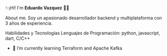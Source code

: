 ✨¡Hi! I'm **Eduardo Vazquez** 👋✨

About me.
Soy un apasionado desarrollador backend y multiplataforma con 3 años de experiencia.

Habilidades y Tecnologías
Lenguajes de Programación: python, javascript, dart, C/C++
- 🌱 I’m currently learning Terraform and Apache Kafka
<!-- [Imagen de perfil](URL de tu perfil en LinkedIn o portafolio personal)
 Me encanta [Menciona tus hobbies o intereses].
Frameworks y Bibliotecas: [Lista los frameworks y bibliotecas que usas]
Herramientas: [Lista las herramientas que conoces]
Otros: [Habilidades blandas, metodologías, etc.]
Proyectos Destacados
[Nombre del Proyecto 1]: Breve descripción del proyecto y enlace al repositorio (si es público).
[Nombre del Proyecto 2]: Breve descripción del proyecto y enlace al repositorio (si es público).
Contacto
Email: [Tu dirección de correo electrónico]
[LinkedIn/Portafolio/Sitio Web]: [Enlace a tu perfil en LinkedIn, portafolio personal o sitio web]
¡Hablemos!
¡Me encantaría colaborar en proyectos interesantes! No dudes en contactarme si tienes alguna pregunta o propuesta.

**eddkentuchi/eddkentuchi** is a ✨ _special_ ✨ repository because its `README.md` (this file) appears on your GitHub profile.

Here are some ideas to get you started:

- 🔭 I’m currently working on ...

- 👯 I’m looking to collaborate on ...
- 🤔 I’m looking for help with ...
- 💬 Ask me about ...
- 📫 How to reach me: ...
- 😄 Pronouns: ...
- ⚡ Fun fact: ...
-->
